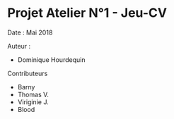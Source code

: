 # Projet Atelier N°1 - Jeu-CV
Date : Mai 2018

Auteur : 
- Dominique Hourdequin

Contributeurs
- Barny
- Thomas V.
- Viriginie J.
- Blood